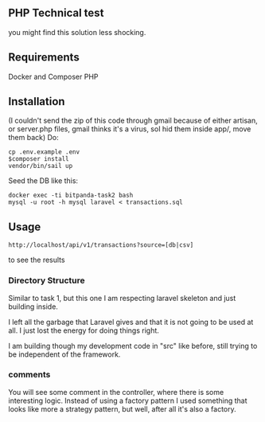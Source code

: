 ## PHP Technical test

you might find this solution less shocking.

## Requirements

Docker and Composer PHP

## Installation

(I couldn't send the zip of this code through gmail because of either artisan, 
or server.php files, gmail thinks it's a virus,  soI hid them inside app/, move them back)
Do:

```shell
cp .env.example .env
$composer install
vendor/bin/sail up
```

Seed the DB like this:

```shell
docker exec -ti bitpanda-task2 bash
mysql -u root -h mysql laravel < transactions.sql 

```


## Usage

`http://localhost/api/v1/transactions?source=[db|csv]`

to see the results

### Directory Structure

Similar to task 1, but this one I am respecting laravel skeleton and just building inside.

I left all the garbage that Laravel gives and that it is not going to be used at all. I just lost
the energy for doing things right.

I am building though my development code in "src" like before, still trying to be independent
of the framework.

### comments

You will see some comment in the controller, where there is some interesting logic. Instead of using
a factory pattern I used something that looks like more a strategy pattern, but well, after all
it's also a factory.
